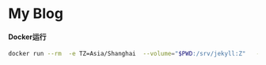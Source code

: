 # My Blog
#### Docker运行

```sh
docker run --rm  -e TZ=Asia/Shanghai  --volume="$PWD:/srv/jekyll:Z"   --publish [::1]:4000:4000   jekyll/jekyll jekyll s -wD
```
